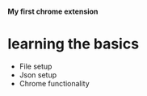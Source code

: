 #### My first chrome extension
# learning the basics
- File setup
- Json setup
- Chrome functionality

